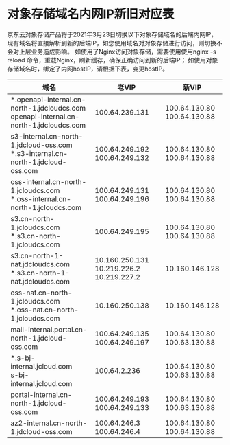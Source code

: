# 对象存储域名内网IP新旧对应表

京东云对象存储产品将于2021年3月23日切换以下对象存储域名的后端内网IP，现有域名将直接解析到新的后端IP，如您使用域名对对象存储进行访问，则切换不会对上层业务造成影响。
如使用了Nginx访问对象存储，需要使用使用nginx -s reload 命令，重载Nginx，刷新缓存，确保正确访问到新的后端IP；
如使用对象存储域名时，绑定了内网hostIP，请根据下表，变更hostIP。

| 域名                                                         | 老VIP                                                | 新VIP                            |
| ------------------------------------------------------------ | ---------------------------------------------------- | -------------------------------- |
| *.openapi-internal.cn-north-1.jdcloudcs.com<br />openapi-internal.cn-north-1.jdcloudcs.com | 100.64.239.131                                       | 100.64.130.80<br />100.64.130.88 |
| s3-internal.cn-north-1.jdcloud-oss.com<br />*.s3-internal.cn-north-1.jdcloud-oss.com | 100.64.249.192 100.64.249.132                        | 100.64.130.80<br />100.64.130.88 |
| oss-internal.cn-north-1.jcloudcs.com<br />*.oss-internal.cn-north-1.jcloudcs.com | 100.64.249.131 100.64.249.196                        | 100.64.130.80<br />100.64.130.88 |
| s3.cn-north-1.jcloudcs.com<br />*.s3.cn-north-1.jcloudcs.com | 100.64.249.195                                       | 100.64.130.80<br />100.64.130.88 |
| s3.cn-north-1-nat.jdcloudcs.com<br />*.s3.cn-north-1-nat.jdcloudcs.com | 10.160.250.131 <br />10.219.226.2<br /> 10.219.227.2 | 10.160.146.128                   |
| oss-nat.cn-north-1.jcloudcs.com<br />*.oss-nat.cn-north-1.jcloudcs.com | 10.160.250.138                                       | 10.160.146.128                   |
| mall-internal.portal.cn-north-1.jdcloud-oss.com              | 100.64.249.135<br />100.64.249.197                   | 100.64.130.80<br />100.63.130.88 |
| *.s-bj-internal.jcloud.com<br />s-bj-internal.jcloud.com     | 100.64.2.236                                         | 100.64.130.80<br />100.63.130.88 |
| portal-internal.cn-north-1.jdcloud-oss.com                   | 100.64.249.193<br />100.64.249.133                   | 100.64.130.80<br />100.63.130.88 |
| az2-internal.cn-north-1.jdcloud-oss.com                      | 100.64.246.3 <br />100.64.246.4                      | 100.64.130.80<br />100.64.130.88 |